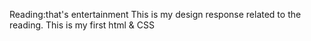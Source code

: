 Reading:that's entertainment
This is my design response related to the reading.
This is my first html & CSS
